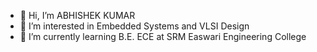 - 👋 Hi, I’m ABHISHEK KUMAR
- 👀 I’m interested in Embedded Systems and VLSI Design
- 🌱 I’m currently learning B.E. ECE at SRM Easwari Engineering College

<!---
ABHISHEKKUMAR6003/ABHISHEKKUMAR6003 is a ✨ special ✨ repository because its `README.md` (this file) appears on your GitHub profile.
You can click the Preview link to take a look at your changes.
--->
